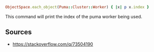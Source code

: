 ```ruby
ObjectSpace.each_object(Puma::Cluster::Worker) { |x| p x.index }
```

This command will print the index of the puma worker being used.

## Sources
- https://stackoverflow.com/q/73504190